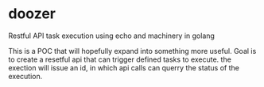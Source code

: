 # doozer
Restful API task execution using echo and machinery in golang

This is a POC that will hopefully expand into something more useful. Goal is to create a resetful api that can trigger defined tasks to execute.
the exection will issue an id, in which api calls can querry the status of the execution.


